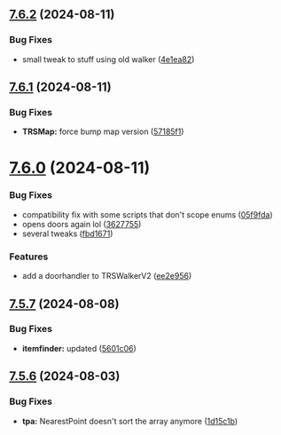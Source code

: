 ## [7.6.2](https://github.com/Torwent/SRL-T/compare/v7.6.1...v7.6.2) (2024-08-11)


### Bug Fixes

* small tweak to stuff using old walker ([4e1ea82](https://github.com/Torwent/SRL-T/commit/4e1ea825291010f3c8dd74a21fc616b363a8c827))



## [7.6.1](https://github.com/Torwent/SRL-T/compare/v7.6.0...v7.6.1) (2024-08-11)


### Bug Fixes

* **TRSMap:** force bump map version ([57185f1](https://github.com/Torwent/SRL-T/commit/57185f1b94ddc0167cb348fff11b39ec6acc5e8f))



# [7.6.0](https://github.com/Torwent/SRL-T/compare/v7.5.7...v7.6.0) (2024-08-11)


### Bug Fixes

* compatibility fix with some scripts that don't scope enums ([05f9fda](https://github.com/Torwent/SRL-T/commit/05f9fda3c3ebdc0926a0833d37de44b03bfc9b93))
* opens doors again lol ([3627755](https://github.com/Torwent/SRL-T/commit/36277556ab56cfe06052b1f6c5de0d680de0ca29))
* several tweaks ([fbd1671](https://github.com/Torwent/SRL-T/commit/fbd1671dfdd9ffcc2498869c988a1352c4a8b430))


### Features

* add a doorhandler to TRSWalkerV2 ([ee2e956](https://github.com/Torwent/SRL-T/commit/ee2e9569c0ea90f19411cc4b266444b2b6af180f))



## [7.5.7](https://github.com/Torwent/SRL-T/compare/v7.5.6...v7.5.7) (2024-08-08)


### Bug Fixes

* **itemfinder:** updated ([5601c06](https://github.com/Torwent/SRL-T/commit/5601c06779a6e19ce32fa3e623019911a4431ff6))



## [7.5.6](https://github.com/Torwent/SRL-T/compare/v7.5.5...v7.5.6) (2024-08-03)


### Bug Fixes

* **tpa:** NearestPoint doesn't sort the array anymore ([1d15c1b](https://github.com/Torwent/SRL-T/commit/1d15c1b2aaafd14429160be3f160af64203abb2f))



